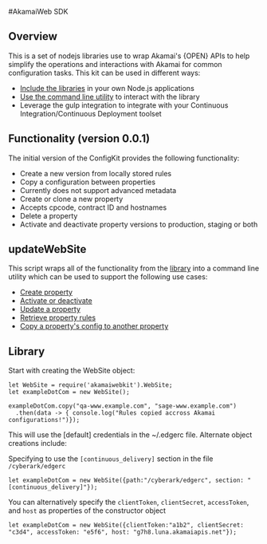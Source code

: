 #AkamaiWeb SDK


## Overview
This is a set of nodejs libraries use to wrap Akamai's {OPEN} APIs to help simplify the operations and interactions
with Akamai for common configuration tasks.  This kit can be used in different ways:
* [Include the libraries](#library) in your own Node.js applications
* [Use the command line utility](#updateWebSite) to interact with the library
* Leverage the gulp integration to integrate with your Continuous Integration/Continuous Deployment toolset

## Functionality (version 0.0.1)
The initial version of the ConfigKit provides the following functionality:
* Create a new version from locally stored rules
* Copy a configuration between properties
 * Currently does not support advanced metadata
* Create or clone a new property
 * Accepts cpcode, contract ID and hostnames
* Delete a property
* Activate and deactivate property versions to production, staging or both

## updateWebSite
This script wraps all of the functionality from the [library](#library) into a command line utility which can be used to support the following use cases:
* [Create property](#create)
* [Activate or deactivate](#activate)
* [Update a property](#update)
* [Retrieve property rules](#retrieve)
* [Copy a property's config to another property](#copy)

## Library

Start with creating the WebSite object:

```
let WebSite = require('akamaiwebkit').WebSite;
let exampleDotCom = new WebSite();

exampleDotCom.copy("qa-www.example.com", "sage-www.example.com")
  .then(data -> { console.log("Rules copied accross Akamai configurations!")});
```

This will use the [default] credentials in the ~/.edgerc file. Alternate object creations include:

Specifying to use the `[continuous_delivery]` section in the file `/cyberark/edgerc`

```
let exampleDotCom = new WebSite({path:"/cyberark/edgerc", section: "[continuous_delivery]"});
```

You can alternatively specify the `clientToken`, `clientSecret`, `accessToken`, and `host` as properties of the
constructor object

```
let exampleDotCom = new WebSite({clientToken:"a1b2", clientSecret: "c3d4", accessToken: "e5f6", host: "g7h8.luna.akamaiapis.net"});
```
